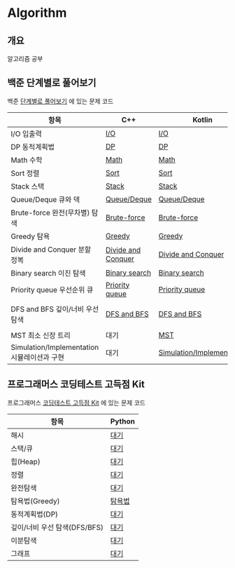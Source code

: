 # Algorithm

## 개요

알고리즘 공부

## 백준 단계별로 풀어보기

백준 [단계별로 풀어보기](https://www.acmicpc.net/step) 에 있는 문제 코드

| 항목                                  | C++                                           | Kotlin                                                  | Python                             |
|-------------------------------------|-----------------------------------------------|---------------------------------------------------------|------------------------------------|
| I/O 입출력                             | [I/O](cpp/step/io)                            | [I/O](kotlin/step/io)                                   | 대기                                 |
| DP 동적계획법                            | [DP](cpp/step/dp)                             | [DP](kotlin/step/dp)                                    | 대기                                 |
| Math 수학                             | [Math](cpp/step/math)                         | [Math](kotlin/step/math)                                | 대기                                 |
| Sort 정렬                             | [Sort](cpp/step/sort)                         | [Sort](kotlin/step/sort)                                | 대기                                 |
| Stack 스택                            | [Stack](cpp/step/stack)                       | [Stack](kotlin/step/stack)                              | 대기                                 |
| Queue/Deque 큐와 덱                    | [Queue/Deque](cpp/step/que)                   | [Queue/Deque](kotlin/step/que)                          | 대기                                 |
| Brute-force 완전(무차별) 탐색              | [Brute-force](cpp/step/brute-force)           | [Brute-force](kotlin/step/brute-force)                  | 대기                                 |
| Greedy 탐욕                           | [Greedy](cpp/step/greedy)                     | [Greedy](kotlin/step/greedy)                            | 대기                                 |
| Divide and Conquer 분할 정복            | [Divide and Conquer](cpp/step/divide&conquer) | [Divide and Conquer](kotlin/step/divide&conquer)        | 대기                                 |
| Binary search 이진 탐색                 | [Binary search](cpp/step/binary-search)       | [Binary search](kotlin/step/binary-search)              | 대기                                 |
| Priority queue 우선순위 큐               | [Priority queue](cpp/step/priority-queue)     | [Priority queue](kotlin/step/priority-queue)            | 대기                                 |
| DFS and BFS 깊이/너비 우선 탐색             | [DFS and BFS](cpp/step/dfs&bfs)               | [DFS and BFS](kotlin/step/dfs&bfs)                      | [DFS and BFS](python/step/dfs&bfs) |
| MST 최소 신장 트리                        | 대기                                            | [MST](kotlin/step/mst)                                  | 대기                                 |
| Simulation/Implementation 시뮬레이션과 구현 | 대기                                            | [Simulation/Implementation](kotlin/step/implementation) | 대기                                 |

## 프로그래머스 코딩테스트 고득점 Kit

프로그래머스 [코딩테스트 고득점 Kit](https://programmers.co.kr/learn/challenges) 에 있는 문제 코드

| 항목                   | Python                         |
|----------------------|--------------------------------|
| 해시                   | [대기]()                         |
| 스택/큐                 | [대기]()                         |
| 힙(Heap)              | [대기]()                         |
| 정렬                   | [대기]()                         |
| 완전탐색                 | [대기]()                         |
| 탐욕법(Greedy)          | [탐욕법](python/kit/greedy) |
| 동적계획법(DP)            | [대기]()                         |
| 깊이/너비 우선 탐색(DFS/BFS) | [대기]()                         |
| 이분탐색                 | [대기]()                         |
| 그래프                  | [대기]()                         |